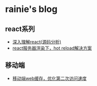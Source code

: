 # rainie's blog

## react系列

- [深入理解react(源码分析)](https://github.com/lanjingling0510/blog/issues/1)
- [react服务器渲染下，hot reload解决方案](https://github.com/lanjingling0510/blog/issues/2)

## 移动端

- [移动端web缓存，优化第二次访问速度](https://github.com/lanjingling0510/blog/issues/3)
